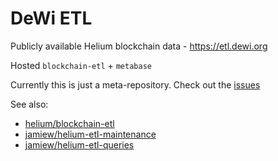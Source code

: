 # DeWi ETL

Publicly available Helium blockchain data - https://etl.dewi.org

Hosted `blockchain-etl` + `metabase`

Currently this is just a meta-repository. Check out the [issues](https://github.com/dewi-alliance/dewi-etl/issues)

See also:

* [helium/blockchain-etl](https://github.com/helium/blockchain-etl)
* [jamiew/helium-etl-maintenance](https://github.com/jamiew/helium-etl-maintenance)
* [jamiew/helium-etl-queries](https://github.com/jamiew/helium-etl-queries)
